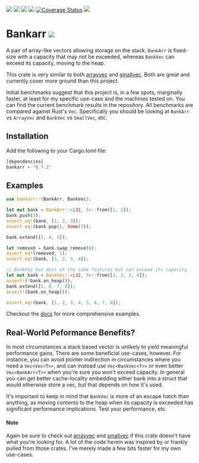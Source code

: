 [<picture><img src="https://badges.ws/crates/v/bankarr?color=f74d02&logo=rust" /></picture>](https://crates.io/crates/bankarr)
[<picture><img src="https://badges.ws/crates/docs/bankarr" /></picture>](https://docs.rs/bankarr/latest/bankarr/)
[<img src="https://badges.ws/maintenance/yes/2025" />](https://github.com/stkterry/bankarr)
[<img src="https://badges.ws/github/license/stkterry/bankarr" />](https://github.com/stkterry/bankarr/blob/main/LICENSE.md)
[![Coverage Status](https://coveralls.io/repos/github/stkterry/bankarr/badge.svg?branch=main)](https://coveralls.io/github/stkterry/bankarr?branch=main)
[<img src="https://badges.ws/badge/Miri-passing-green" />](https://github.com/rust-lang/miri)
# Bankarr [<img src="https://badges.ws/badge/Rust-000000?logo=rust" />](https://www.rust-lang.org)

A pair of array-like vectors allowing storage on the stack.  `BankArr` is fixed-size
with a capacity that may not be exceeded, whereas `BankVec` can exceed its capacity,
moving to the heap.

This crate is very similar to both [arrayvec](https://crates.io/crates/arrayvec) and
[smallvec](https://crates.io/crates/smallvec).  Both are great and currently cover
more ground than this project.

Initial benchmarks suggest that this project is, in a few spots, marginally faster,
at least for my specific use-case and the machines tested on.  You can find the 
current benchmark results in the repository. All benchmarks are compared against
Rust's `Vec`.  Specifically you should be looking at `BankArr` vs `ArrayVec` and 
`BankVec` vs `SmallVec`, etc.


## Installation
Add the following to your Cargo.toml file:
```rust
[dependencies]
bankarr = "0.7.2"
```

## Examples 
```rust
use bankarr::{BankArr, BankVec};

let mut bank = BankArr::<i32, 5>::from([1, 2]);
bank.push(3);
assert_eq!(bank, [1, 2, 3]);
assert_eq!(bank.pop(), Some(3));

bank.extend([3, 4, 5]);

let removed = bank.swap_remove(0);
assert_eq!(removed, 1);
assert_eq!(bank, [5, 2, 3, 4]);

// BankVec has most of the same features but can exceed its capacity
let mut bank = BankVec::<i32, 5>::from([1, 2, 3, 4]);
assert!(!bank.on_heap());
bank.extend([5, 6, 7, 8]);
assert!(bank.on_heap());

assert_eq!(bank, [1, 2, 3, 4, 5, 6, 7, 8]);

```

Checkout the [docs](https://docs.rs/bankarr/latest/bankarr/) for more comprehensive examples.

## Real-World Peformance Benefits?

In most circumstances a stack based vector is unlikely to yield meaningful performance
gains.  There are some beneficial use-cases, however.  For instance, you can avoid 
pointer indirection in circumstances where you need a `Vec<Vec<T>>`, and can instead 
use `Vec<BankVec<T>>` or even better `Vec<BankArr<T>>` when you're sure you won't 
exceed capacity. In general you can get better cache-locality embedding either bank
into a struct that would otherwise store a vec, but that depends on how it's used.

It's important to keep in mind that `BankVec` is more of an escape hatch than anything,
as moving contents to the heap when its capacity is exceeded has significant performance
implications. Test your performance, etc.

#### Note
Again be sure to check out [arrayvec](https://crates.io/crates/arrayvec) and
[smallvec](https://crates.io/crates/smallvec) if this crate doesn't have what you're
looking for.  A lot of the code herein was inspired by or frankly pulled from 
those crates.  I've merely made a few bits faster for my own use-cases.
